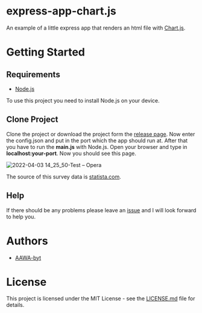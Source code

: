 # express-app-chart.js
An example of a little express app that renders an html file with [Chart.js](https://www.chartjs.org/).

# Getting Started
## Requirements
- [Node.js](https://nodejs.org/en/download/)

To use this project you need to install Node.js on your device.

## Clone Project
Clone the project or download the project form the [release page](https://github.com/AAWA-byt/express-app-chart.js/releases).
Now enter the config.json and put in the port which the app should run at.
After that you have to run the **main.js** with Node.js. Open your browser and type in **localhost:your-port**.
Now you should see this page.

![2022-04-03 14_25_50-Test – Opera](https://user-images.githubusercontent.com/76434239/161427971-36997d3e-96d7-4659-bae0-f0b34f2aee4a.png)

The source of this survey data is [statista.com](https://www.statista.com).

## Help
If there should be any problems please leave an [issue](https://github.com/AAWA-byt/express-app-chart.js/issues) and I will look forward to help you.

# Authors
- [AAWA-byt](https://github.com/AAWA-byt)

# License
This project is licensed under the MIT License - see the [LICENSE.md](https://github.com/AAWA-byt/express-app-chart.js/blob/main/LICENSE) file for details.

